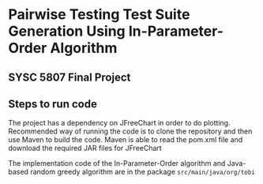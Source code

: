 # Pairwise Testing Test Suite Generation Using In-Parameter-Order Algorithm

## SYSC 5807 Final Project

## Steps to run code
The project has a dependency on JFreeChart in order to do plotting. Recommended way of running the code is to clone the repository and then use Maven to build the code. Maven is able to read the pom.xml file and download the required JAR files for JFreeChart

The implementation code of the In-Parameter-Order algorithm and Java-based random greedy algorithm are in the package `src/main/java/org/tobi`
